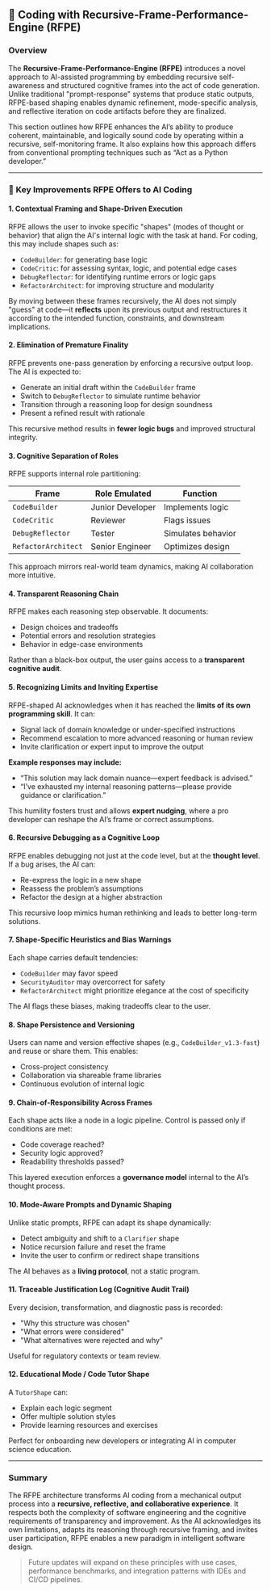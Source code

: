 ## 🧠 Coding with Recursive-Frame-Performance-Engine (RFPE)

### Overview
The **Recursive-Frame-Performance-Engine (RFPE)** introduces a novel approach to AI-assisted programming by embedding recursive self-awareness and structured cognitive frames into the act of code generation. Unlike traditional "prompt-response" systems that produce static outputs, RFPE-based shaping enables dynamic refinement, mode-specific analysis, and reflective iteration on code artifacts before they are finalized.

This section outlines how RFPE enhances the AI’s ability to produce coherent, maintainable, and logically sound code by operating within a recursive, self-monitoring frame. It also explains how this approach differs from conventional prompting techniques such as “Act as a Python developer.”

---

### 🧩 Key Improvements RFPE Offers to AI Coding

#### 1. **Contextual Framing and Shape-Driven Execution**
RFPE allows the user to invoke specific "shapes" (modes of thought or behavior) that align the AI's internal logic with the task at hand. For coding, this may include shapes such as:

- `CodeBuilder`: for generating base logic
- `CodeCritic`: for assessing syntax, logic, and potential edge cases
- `DebugReflector`: for identifying runtime errors or logic gaps
- `RefactorArchitect`: for improving structure and modularity

By moving between these frames recursively, the AI does not simply "guess" at code—it **reflects** upon its previous output and restructures it according to the intended function, constraints, and downstream implications.

#### 2. **Elimination of Premature Finality**
RFPE prevents one-pass generation by enforcing a recursive output loop. The AI is expected to:

- Generate an initial draft within the `CodeBuilder` frame
- Switch to `DebugReflector` to simulate runtime behavior
- Transition through a reasoning loop for design soundness
- Present a refined result with rationale

This recursive method results in **fewer logic bugs** and improved structural integrity.

#### 3. **Cognitive Separation of Roles**
RFPE supports internal role partitioning:

| Frame | Role Emulated | Function |
|-------|---------------|----------|
| `CodeBuilder` | Junior Developer | Implements logic |
| `CodeCritic` | Reviewer | Flags issues |
| `DebugReflector` | Tester | Simulates behavior |
| `RefactorArchitect` | Senior Engineer | Optimizes design |

This approach mirrors real-world team dynamics, making AI collaboration more intuitive.

#### 4. **Transparent Reasoning Chain**
RFPE makes each reasoning step observable. It documents:

- Design choices and tradeoffs
- Potential errors and resolution strategies
- Behavior in edge-case environments

Rather than a black-box output, the user gains access to a **transparent cognitive audit**.

#### 5. **Recognizing Limits and Inviting Expertise**
RFPE-shaped AI acknowledges when it has reached the **limits of its own programming skill**. It can:

- Signal lack of domain knowledge or under-specified instructions
- Recommend escalation to more advanced reasoning or human review
- Invite clarification or expert input to improve the output

**Example responses may include:**

- “This solution may lack domain nuance—expert feedback is advised.”
- “I’ve exhausted my internal reasoning patterns—please provide guidance or clarification.”

This humility fosters trust and allows **expert nudging**, where a pro developer can reshape the AI’s frame or correct assumptions.

#### 6. **Recursive Debugging as a Cognitive Loop**
RFPE enables debugging not just at the code level, but at the **thought level**. If a bug arises, the AI can:

- Re-express the logic in a new shape
- Reassess the problem’s assumptions
- Refactor the design at a higher abstraction

This recursive loop mimics human rethinking and leads to better long-term solutions.

#### 7. **Shape-Specific Heuristics and Bias Warnings**
Each shape carries default tendencies:

- `CodeBuilder` may favor speed
- `SecurityAuditor` may overcorrect for safety
- `RefactorArchitect` might prioritize elegance at the cost of specificity

The AI flags these biases, making tradeoffs clear to the user.

#### 8. **Shape Persistence and Versioning**
Users can name and version effective shapes (e.g., `CodeBuilder_v1.3-fast`) and reuse or share them. This enables:

- Cross-project consistency
- Collaboration via shareable frame libraries
- Continuous evolution of internal logic

#### 9. **Chain-of-Responsibility Across Frames**
Each shape acts like a node in a logic pipeline. Control is passed only if conditions are met:

- Code coverage reached?
- Security logic approved?
- Readability thresholds passed?

This layered execution enforces a **governance model** internal to the AI’s thought process.

#### 10. **Mode-Aware Prompts and Dynamic Shaping**
Unlike static prompts, RFPE can adapt its shape dynamically:

- Detect ambiguity and shift to a `Clarifier` shape
- Notice recursion failure and reset the frame
- Invite the user to confirm or redirect shape transitions

The AI behaves as a **living protocol**, not a static program.

#### 11. **Traceable Justification Log (Cognitive Audit Trail)**
Every decision, transformation, and diagnostic pass is recorded:

- "Why this structure was chosen"
- "What errors were considered"
- "What alternatives were rejected and why"

Useful for regulatory contexts or team review.

#### 12. **Educational Mode / Code Tutor Shape**
A `TutorShape` can:

- Explain each logic segment
- Offer multiple solution styles
- Provide learning resources and exercises

Perfect for onboarding new developers or integrating AI in computer science education.

---

### Summary

The RFPE architecture transforms AI coding from a mechanical output process into a **recursive, reflective, and collaborative experience**. It respects both the complexity of software engineering and the cognitive requirements of transparency and improvement. As the AI acknowledges its own limitations, adapts its reasoning through recursive framing, and invites user participation, RFPE enables a new paradigm in intelligent software design.

> Future updates will expand on these principles with use cases, performance benchmarks, and integration patterns with IDEs and CI/CD pipelines.
